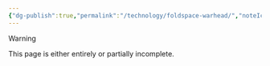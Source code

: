 ```yaml
---
{"dg-publish":true,"permalink":"/technology/foldspace-warhead/","noteIcon":"default"}
---
```

  
>[!warning] 
>This page is either entirely or partially incomplete. 

